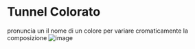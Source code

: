 # Tunnel Colorato 
pronuncia un il nome di un colore per variare cromaticamente la composizione
![image](https://user-images.githubusercontent.com/101118083/164945743-91a68b29-21ae-4e15-9334-eb20a776dc1f.png)
